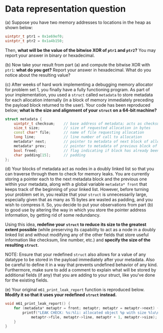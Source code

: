 Data representation question
============================
(a) Suppose you have two memory addresses to locations in the heap as shown below:
```c++
uintptr_t ptr1 = 0x1e69ef0;
uintptr_t ptr2 = 0x1a4b150;
```
Then, **what will be the value of the bitwise XOR of `ptr1` and `ptr2`?** You may report your answer in binary or hexadecimal.

(b) Now take your result from part (a) and compute the bitwise XOR with `ptr1`: **what do you get?** Report your answer in hexadecimal. What do you notice about the resulting value?

(c) After weeks of hard work implementing a debugging memory allocator for problem set 1, you finally have a fully functioning program. As part of your implementation, you used a `struct` called `metadata` to store metadata for each allocation internally (in a block of memory immediately preceding the payload block returned to the user). Your code has been reproduced below; **what is the size and alignment of your `struct` on a 64-bit machine?**

```c++
struct metadata {
    uintptr_t checksum;    // base address of metadata; acts as checksum
    size_t size;           // size of requested allocation in bytes
    const char* file;      // name of file requesting allocation
    long line;             // line number of call to allocation
    metadata* next;        // pointer to metadata of next block of allocated memory
    metadata* prev;        // pointer to metadata of previous block of allocated memory
    bool freed;            // flag indicating if block has already been freed
    char padding[15];      // padding
};
```

(d) Your blocks of metadata act as nodes in a doubly linked list so that you can traverse through them to check for memory leaks. You are currently storing a pointer each to the next metadata block and the previous one within your metadata, along with a global variable `metadata* front` that keeps track of the beginning of your linked list. However, before turning your problem set in, you realize that your `struct` is unnecessarily large, especially given that as many as 15 bytes are wasted as padding, and you wish to compress it. So, you decide to put your observations from part (b) to good use by altering the way in which you store the pointer address information, by getting rid of some redundancy.

Using this idea, **redefine your `struct` to reduce its size to the greatest extent possible** (while preserving its capability to act as a node in a doubly linked list and without modifying any of the other fields that store useful information like checksum, line number, etc.) and **specify the size of the resulting `struct`**.

NOTE: Ensure that your redefined `struct` also allows for a value of any datatype to be stored in the payload immediately after your metadata. Also be careful to define it in a way that prevents undefined behavior of any kind. Furthermore, make sure to add a comment to explain what will be stored by additional fields (if any) that you are adding to your struct, like you've done for the existing fields.
    
(e) Your original `m61_print_leak_report` function is reproduced below. **Modify it so that it uses your redefined `struct` instead.** 

```c++
void m61_print_leak_report() {
    for (metadata* metaptr = front; metaptr; metaptr = metaptr->next) {
        printf("LEAK CHECK: %s:%li: allocated object %p with size %lu\n", 
            metaptr->file, metaptr->line, metaptr + 1, metaptr->size);
    }
}
```

